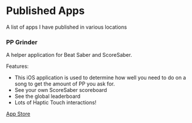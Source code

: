 # Published Apps
A list of apps I have published in various locations

### PP Grinder
A helper application for Beat Saber and ScoreSaber.

Features:
- This iOS application is used to determine how well you need to do on a song to get the amount of PP you ask for.
- See your own ScoreSaber scoreboard
- See the global leaderboard
- Lots of Haptic Touch interactions!

[App Store](https://apps.apple.com/us/app/id1518160074)

